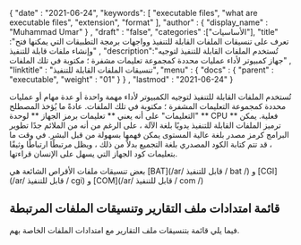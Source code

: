{
  "date" : "2021-06-24",
  "keywords": [ "executable files", "what are executable files", "extension", "format" ],
  "author" : {
    "display_name" : "Muhammad Umar"
} ,
  "draft" : "false",
  "categories" :["الأساسيات"],
  "title" :"تعرف على تنسيقات الملفات القابلة للتنفيذ وواجهات برمجة التطبيقات التي يمكنها فتح وإنشاء ملفات قابلة للتنفيذ" ,
  "description":"تُستخدم الملفات القابلة للتنفيذ لتوجيه جهاز كمبيوتر لأداء عمليات محددة كمجموعة تعليمات مشفرة ؛ مكتوبة في تلك الملفات" ,
  "linktitle" : "تنسيقات الملفات القابلة للتنفيذ",
  "menu" : {
    "docs" : {
      "parent" : "executable",
      "weight" : "01"
}
} ,
  "lastmod" : "2021-06-24"
}


تُستخدم الملفات القابلة للتنفيذ لتوجيه الكمبيوتر لأداء مهمة واحدة أو عدة مهام أو عمليات محددة كمجموعة التعليمات المشفرة ؛ مكتوبة في تلك الملفات. عادةً ما يُؤخذ المصطلح "التعليمات" على أنه يعني ** تعليمات برمز الجهاز ** لوحدة ** CPU ** فعلية. يمكن ترميز الملفات القابلة للتنفيذ يدويًا بلغة الآلة ، على الرغم من أنه من الملائم جدًا تطوير البرامج كرمز مصدر بلغة عالية المستوى يمكن فهمها بسهولة من قبل البشر. في وقت ما ، قد تتم كتابة الكود المصدري بلغة التجميع بدلاً من ذلك ، ويظل مرتبطًا ارتباطًا وثيقًا بتعليمات كود الجهاز التي يسهل على الإنسان قراءتها.

بعض تنسيقات ملفات الأقراص الشائعة هي [BAT](/ar/ قابل للتنفيذ / bat /) و [CGI](/ar/ قابل للتنفيذ / cgi) و [COM](/ar/ قابل للتنفيذ / com /)


## قائمة امتدادات ملف التقارير وتنسيقات الملفات المرتبطة

فيما يلي قائمة بتنسيقات ملف التقارير مع امتدادات الملفات الخاصة بهم.

